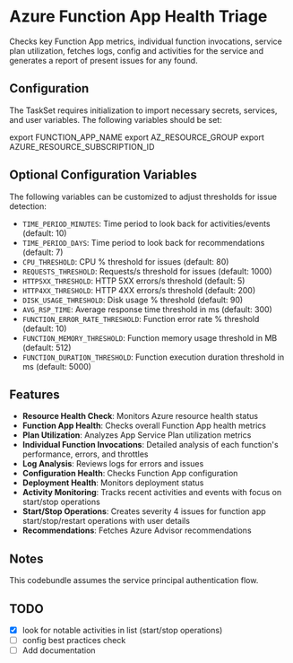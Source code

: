 # Azure Function App Health Triage
Checks key Function App metrics, individual function invocations, service plan utilization, fetches logs, config and activities for the service and generates a report of present issues for any found.

## Configuration

The TaskSet requires initialization to import necessary secrets, services, and user variables. The following variables should be set:

export FUNCTION_APP_NAME
export AZ_RESOURCE_GROUP
export AZURE_RESOURCE_SUBSCRIPTION_ID

## Optional Configuration Variables

The following variables can be customized to adjust thresholds for issue detection:

- `TIME_PERIOD_MINUTES`: Time period to look back for activities/events (default: 10)
- `TIME_PERIOD_DAYS`: Time period to look back for recommendations (default: 7)
- `CPU_THRESHOLD`: CPU % threshold for issues (default: 80)
- `REQUESTS_THRESHOLD`: Requests/s threshold for issues (default: 1000)
- `HTTP5XX_THRESHOLD`: HTTP 5XX errors/s threshold (default: 5)
- `HTTP4XX_THRESHOLD`: HTTP 4XX errors/s threshold (default: 200)
- `DISK_USAGE_THRESHOLD`: Disk usage % threshold (default: 90)
- `AVG_RSP_TIME`: Average response time threshold in ms (default: 300)
- `FUNCTION_ERROR_RATE_THRESHOLD`: Function error rate % threshold (default: 10)
- `FUNCTION_MEMORY_THRESHOLD`: Function memory usage threshold in MB (default: 512)
- `FUNCTION_DURATION_THRESHOLD`: Function execution duration threshold in ms (default: 5000)

## Features

- **Resource Health Check**: Monitors Azure resource health status
- **Function App Health**: Checks overall Function App health metrics
- **Plan Utilization**: Analyzes App Service Plan utilization metrics
- **Individual Function Invocations**: Detailed analysis of each function's performance, errors, and throttles
- **Log Analysis**: Reviews logs for errors and issues
- **Configuration Health**: Checks Function App configuration
- **Deployment Health**: Monitors deployment status
- **Activity Monitoring**: Tracks recent activities and events with focus on start/stop operations
- **Start/Stop Operations**: Creates severity 4 issues for function app start/stop/restart operations with user details
- **Recommendations**: Fetches Azure Advisor recommendations

## Notes

This codebundle assumes the service principal authentication flow.

## TODO
- [x] look for notable activities in list (start/stop operations)
- [ ] config best practices check
- [ ] Add documentation